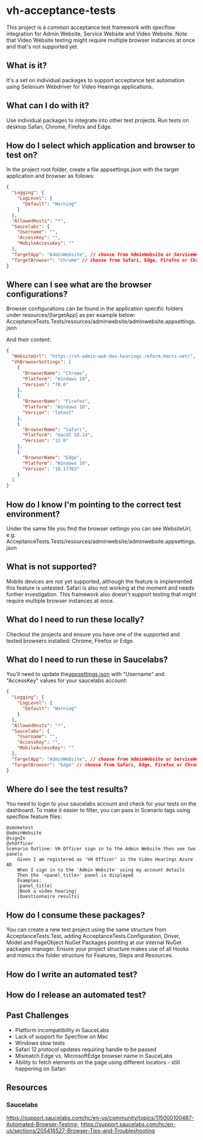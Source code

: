# vh-acceptance-tests

This project is a common acceptance test framework with specflow integration for Admin Website, Service Website and Video Website. Note that Video Website testing might require multiple browser instances at once and that's not supported yet.

## What is it?
It's a set on individual packages to support acceptance test automation using Selenium Webdriver for Video Hearings applications.

## What can I do with it?
Use individual packages to integrate into other test projects. Run tests on desktop Safari, Chrome, Firefox and Edge. 

## How do I select which application and browser to test on?
In the project root folder, create a file appsettings.json with the target application and browser as follows:
```json
{
  "Logging": {
    "LogLevel": {
      "Default": "Warning"
    }
  },
  "AllowedHosts": "*",
  "Saucelabs": {
    "Username": "",
    "AccessKey": "",
    "MobileAccessKey": ""
  },
  "TargetApp": "AdminWebsite", // choose from AdminWebsite or ServiceWebsite
  "TargetBrowser": "Chrome" // choose from Safari, Edge, Firefox or Chrome
}
```

## Where can I see what are the browser configurations?
Browser configurations can be found in the application specific folders under resources/[targetApp] as per example below:
AcceptanceTests.Tests/resources/adminwebsite/adminwebsite.appsettings.json

And their content:
```json
{
  "WebsiteUrl": "https://vh-admin-web-dev.hearings.reform.hmcts.net/",
  "VhBrowserSettings": [
    {
      "BrowserName": "Chrome",
      "Platform": "Windows 10",
      "Version": "78.0"
    },
    {
      "BrowserName": "Firefox",
      "Platform": "Windows 10",
      "Version": "latest"
    },
    {
      "BrowserName": "Safari",
      "Platform": "macOS 10.14",
      "Version": "12.0"
    },
    {
      "BrowserName": "Edge",
      "Platform": "Windows 10",
      "Version": "18.17763"
    }
  ]
}
```
## How do I know I'm pointing to the correct test environment?
Under the same file you find the browser settings you can see WebsiteUrl, e.g. AcceptanceTests.Tests/resources/adminwebsite/adminwebsite.appsettings.json

## What is not supported?
Mobile devices are not yet supported, although the feature is implemented this feature is untested. Safari is also not working at the moment and needs further investigation. This framework also doesn't support testing that might require multiple browser instances at once.

## What do I need to run these locally?
Checkout the projects and ensure you have one of the supported and tested browsers installed: Chrome, Firefox or Edge.

## What do I need to run these in Saucelabs?
You'll need to update the[appsettings.json](https://github.com/hmcts/vh-acceptance-tests/blob/feature/initial-project-structure/AcceptanceTests/AcceptanceTests.Tests/appsettings.json) with "Username" and "AccessKey" values for your saucelabs account:
```json
{
  "Logging": {
    "LogLevel": {
      "Default": "Warning"
    }
  },
  "AllowedHosts": "*",
  "Saucelabs": {
    "Username": "",
    "AccessKey": "",
    "MobileAccessKey": ""
  },
  "TargetApp": "AdminWebsite", // choose from AdminWebsite or ServiceWebsite
  "TargetBrowser": "Edge" // choose from Safari, Edge, Firefox or Chrome
}
```
## Where do I see the test results?
You need to login to your saucelabs account and check for your tests on the dashboard. To make it easier to filter, you can pass in Scenario tags using specflow feature files:
```gherkin
@smoketest
@adminWebsite
@signIn
@vhOfficer
Scenario Outline: VH Officer sign in to the Admin Website then see two panels
    Given I am registered as 'VH Officer' in the Video Hearings Azure AD
    When I sign in to the 'Admin Website' using my account details 
    Then the '<panel_title>' panel is displayed 
    Examples:
    |panel_title|
    |Book a video hearing|
    |Questionnaire results|
```
## How do I consume these packages?
You can create a new test project using the same structure from AcceptanceTests.Test, adding AcceptanceTests.Configuration, Driver, Model and PageObject NuGet Packages pointing at our internal NuGet packages manager. Ensure your project structure makes use of all Hooks and mimics the folder structure for Features, Steps and Resources.

## How do I write an automated test?

## How do I release an automated test?

## Past Challenges
- Platform incompatibility in SauceLabs
- Lack of support for Specflow on Mac
- Windows slow tests
- Safari 12 protocol updates requiring handle to be passed
- Mismatch Edge vs. MicrosoftEdge browser name in SauceLabs
- Ability to fetch elements on the page using different locators - still happening on Safari

## Resources
### Saucelabs
https://support.saucelabs.com/hc/en-us/community/topics/115000100487-Automated-Browser-Testing-
https://support.saucelabs.com/hc/en-us/sections/205416527-Browser-Tips-and-Troubleshooting
